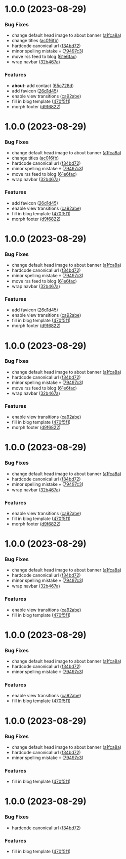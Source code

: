 # 1.0.0 (2023-08-29)


### Bug Fixes

* change default head image to about banner ([a1fca8a](https://github.com/brckd/pages/commit/a1fca8a5abb32a02da1571dc251177856baa72a2))
* change titles ([ac016fb](https://github.com/brckd/pages/commit/ac016fbc23468cd0ba342788656380854f861854))
* hardcode canonical url ([f34bd72](https://github.com/brckd/pages/commit/f34bd72424eec7498270c4d3c5e9c693a5dc68f9))
* minor spelling mistake 💀 ([79497c3](https://github.com/brckd/pages/commit/79497c337434039a9b29386f96a91fa9bd28dced))
* move rss feed to blog ([61e6fac](https://github.com/brckd/pages/commit/61e6facd0b3125db71e4c9701389a08c48d99dcf))
* wrap navbar ([32b467a](https://github.com/brckd/pages/commit/32b467aebc246c4ac11a4876f0abae49ccc54491))


### Features

* **about:** add contact ([65c728d](https://github.com/brckd/pages/commit/65c728db3e834c814abcc33ed0c61c60cb652157))
* add favicon ([26d1d45](https://github.com/brckd/pages/commit/26d1d45655e12876de36cf3b92e4a0dc6eb19fef))
* enable view transitions ([ca92abe](https://github.com/brckd/pages/commit/ca92abe36bc8acb336e6788f01e841fddea0e0d4))
* fill in blog template ([470f5f1](https://github.com/brckd/pages/commit/470f5f144c7d31ec8cbfcdebc5b602988e65d255))
* morph footer ([d9f6822](https://github.com/brckd/pages/commit/d9f6822207fa722adaaab5f2e88cd64d335d2bbb))

# 1.0.0 (2023-08-29)

### Bug Fixes

- change default head image to about banner
  ([a1fca8a](https://github.com/brckd/pages/commit/a1fca8a5abb32a02da1571dc251177856baa72a2))
- change titles
  ([ac016fb](https://github.com/brckd/pages/commit/ac016fbc23468cd0ba342788656380854f861854))
- hardcode canonical url
  ([f34bd72](https://github.com/brckd/pages/commit/f34bd72424eec7498270c4d3c5e9c693a5dc68f9))
- minor spelling mistake 💀
  ([79497c3](https://github.com/brckd/pages/commit/79497c337434039a9b29386f96a91fa9bd28dced))
- move rss feed to blog
  ([61e6fac](https://github.com/brckd/pages/commit/61e6facd0b3125db71e4c9701389a08c48d99dcf))
- wrap navbar
  ([32b467a](https://github.com/brckd/pages/commit/32b467aebc246c4ac11a4876f0abae49ccc54491))

### Features

- add favicon
  ([26d1d45](https://github.com/brckd/pages/commit/26d1d45655e12876de36cf3b92e4a0dc6eb19fef))
- enable view transitions
  ([ca92abe](https://github.com/brckd/pages/commit/ca92abe36bc8acb336e6788f01e841fddea0e0d4))
- fill in blog template
  ([470f5f1](https://github.com/brckd/pages/commit/470f5f144c7d31ec8cbfcdebc5b602988e65d255))
- morph footer
  ([d9f6822](https://github.com/brckd/pages/commit/d9f6822207fa722adaaab5f2e88cd64d335d2bbb))

# 1.0.0 (2023-08-29)

### Bug Fixes

- change default head image to about banner
  ([a1fca8a](https://github.com/brckd/pages/commit/a1fca8a5abb32a02da1571dc251177856baa72a2))
- hardcode canonical url
  ([f34bd72](https://github.com/brckd/pages/commit/f34bd72424eec7498270c4d3c5e9c693a5dc68f9))
- minor spelling mistake 💀
  ([79497c3](https://github.com/brckd/pages/commit/79497c337434039a9b29386f96a91fa9bd28dced))
- move rss feed to blog
  ([61e6fac](https://github.com/brckd/pages/commit/61e6facd0b3125db71e4c9701389a08c48d99dcf))
- wrap navbar
  ([32b467a](https://github.com/brckd/pages/commit/32b467aebc246c4ac11a4876f0abae49ccc54491))

### Features

- add favicon
  ([26d1d45](https://github.com/brckd/pages/commit/26d1d45655e12876de36cf3b92e4a0dc6eb19fef))
- enable view transitions
  ([ca92abe](https://github.com/brckd/pages/commit/ca92abe36bc8acb336e6788f01e841fddea0e0d4))
- fill in blog template
  ([470f5f1](https://github.com/brckd/pages/commit/470f5f144c7d31ec8cbfcdebc5b602988e65d255))
- morph footer
  ([d9f6822](https://github.com/brckd/pages/commit/d9f6822207fa722adaaab5f2e88cd64d335d2bbb))

# 1.0.0 (2023-08-29)

### Bug Fixes

- change default head image to about banner
  ([a1fca8a](https://github.com/brckd/pages/commit/a1fca8a5abb32a02da1571dc251177856baa72a2))
- hardcode canonical url
  ([f34bd72](https://github.com/brckd/pages/commit/f34bd72424eec7498270c4d3c5e9c693a5dc68f9))
- minor spelling mistake 💀
  ([79497c3](https://github.com/brckd/pages/commit/79497c337434039a9b29386f96a91fa9bd28dced))
- move rss feed to blog
  ([61e6fac](https://github.com/brckd/pages/commit/61e6facd0b3125db71e4c9701389a08c48d99dcf))
- wrap navbar
  ([32b467a](https://github.com/brckd/pages/commit/32b467aebc246c4ac11a4876f0abae49ccc54491))

### Features

- enable view transitions
  ([ca92abe](https://github.com/brckd/pages/commit/ca92abe36bc8acb336e6788f01e841fddea0e0d4))
- fill in blog template
  ([470f5f1](https://github.com/brckd/pages/commit/470f5f144c7d31ec8cbfcdebc5b602988e65d255))
- morph footer
  ([d9f6822](https://github.com/brckd/pages/commit/d9f6822207fa722adaaab5f2e88cd64d335d2bbb))

# 1.0.0 (2023-08-29)

### Bug Fixes

- change default head image to about banner
  ([a1fca8a](https://github.com/brckd/pages/commit/a1fca8a5abb32a02da1571dc251177856baa72a2))
- hardcode canonical url
  ([f34bd72](https://github.com/brckd/pages/commit/f34bd72424eec7498270c4d3c5e9c693a5dc68f9))
- minor spelling mistake 💀
  ([79497c3](https://github.com/brckd/pages/commit/79497c337434039a9b29386f96a91fa9bd28dced))
- wrap navbar
  ([32b467a](https://github.com/brckd/pages/commit/32b467aebc246c4ac11a4876f0abae49ccc54491))

### Features

- enable view transitions
  ([ca92abe](https://github.com/brckd/pages/commit/ca92abe36bc8acb336e6788f01e841fddea0e0d4))
- fill in blog template
  ([470f5f1](https://github.com/brckd/pages/commit/470f5f144c7d31ec8cbfcdebc5b602988e65d255))
- morph footer
  ([d9f6822](https://github.com/brckd/pages/commit/d9f6822207fa722adaaab5f2e88cd64d335d2bbb))

# 1.0.0 (2023-08-29)

### Bug Fixes

- change default head image to about banner
  ([a1fca8a](https://github.com/brckd/pages/commit/a1fca8a5abb32a02da1571dc251177856baa72a2))
- hardcode canonical url
  ([f34bd72](https://github.com/brckd/pages/commit/f34bd72424eec7498270c4d3c5e9c693a5dc68f9))
- minor spelling mistake 💀
  ([79497c3](https://github.com/brckd/pages/commit/79497c337434039a9b29386f96a91fa9bd28dced))
- wrap navbar
  ([32b467a](https://github.com/brckd/pages/commit/32b467aebc246c4ac11a4876f0abae49ccc54491))

### Features

- enable view transitions
  ([ca92abe](https://github.com/brckd/pages/commit/ca92abe36bc8acb336e6788f01e841fddea0e0d4))
- fill in blog template
  ([470f5f1](https://github.com/brckd/pages/commit/470f5f144c7d31ec8cbfcdebc5b602988e65d255))

# 1.0.0 (2023-08-29)

### Bug Fixes

- change default head image to about banner
  ([a1fca8a](https://github.com/brckd/pages/commit/a1fca8a5abb32a02da1571dc251177856baa72a2))
- hardcode canonical url
  ([f34bd72](https://github.com/brckd/pages/commit/f34bd72424eec7498270c4d3c5e9c693a5dc68f9))
- minor spelling mistake 💀
  ([79497c3](https://github.com/brckd/pages/commit/79497c337434039a9b29386f96a91fa9bd28dced))

### Features

- enable view transitions
  ([ca92abe](https://github.com/brckd/pages/commit/ca92abe36bc8acb336e6788f01e841fddea0e0d4))
- fill in blog template
  ([470f5f1](https://github.com/brckd/pages/commit/470f5f144c7d31ec8cbfcdebc5b602988e65d255))

# 1.0.0 (2023-08-29)

### Bug Fixes

- change default head image to about banner
  ([a1fca8a](https://github.com/brckd/pages/commit/a1fca8a5abb32a02da1571dc251177856baa72a2))
- hardcode canonical url
  ([f34bd72](https://github.com/brckd/pages/commit/f34bd72424eec7498270c4d3c5e9c693a5dc68f9))
- minor spelling mistake 💀
  ([79497c3](https://github.com/brckd/pages/commit/79497c337434039a9b29386f96a91fa9bd28dced))

### Features

- fill in blog template
  ([470f5f1](https://github.com/brckd/pages/commit/470f5f144c7d31ec8cbfcdebc5b602988e65d255))

# 1.0.0 (2023-08-29)

### Bug Fixes

- hardcode canonical url
  ([f34bd72](https://github.com/brckd/pages/commit/f34bd72424eec7498270c4d3c5e9c693a5dc68f9))

### Features

- fill in blog template
  ([470f5f1](https://github.com/brckd/pages/commit/470f5f144c7d31ec8cbfcdebc5b602988e65d255))

